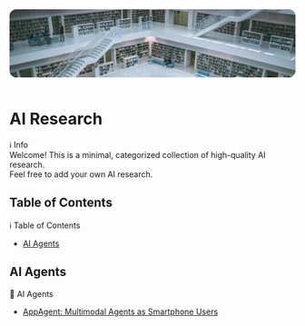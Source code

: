 <link rel="stylesheet" href="../css/general.css">

<div style="width:100%; height:120px; overflow:hidden; border-radius:12px;">
  <img src="../images/library.jpg" alt="Header" style="width:100%; object-fit:cover; object-position:center top; display:block;">
</div>

<br>

# AI Research

<div class="callout callout-info">
  <div class="callout-title">
    <span class="callout-icon">ℹ️</span>
    Info
  </div>
  Welcome! This is a minimal, categorized collection of high-quality AI research.<br>
  Feel free to add your own AI research.
</div>

## Table of Contents

<div class="callout callout-info">
  <div class="callout-title">
    <span class="callout-icon">ℹ️</span>
    Table of Contents
  </div>
  <ul>
	  <li><a href="#ai-agents">AI Agents</a></li>
  </ul>
</div>

## AI Agents

<div class="callout callout-note">
  <div class="callout-title">
    <span class="callout-icon">🤖</span>
    AI Agents
  </div>
  <ul>
	  <li><a href="https://arxiv.org/pdf/2312.13771">AppAgent: Multimodal Agents as Smartphone Users</a></li>
  </ul>
</div>